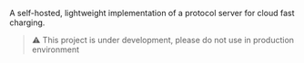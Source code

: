 A self-hosted, lightweight implementation of a protocol server for cloud fast charging.
> :warning: This project is under development, please do not use in production environment